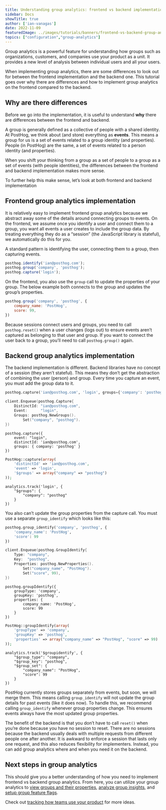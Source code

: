 ```yaml
---
title: Understanding group analytics: frontend vs backend implementations
sidebar: Docs
showTitle: true
author: ['ian-vanagas']
date: 2022-11-09
featuredImage: ../images/tutorials/banners/frontend-vs-backend-group-analytics.png
topics: ["configuration","group-analytics"]
---
```


Group analytics is a powerful feature for understanding how groups such as organizations, customers, and companies use your product as a unit. It provides a new level of analysis between individual users and all your users.

When implementing group analytics, there are some differences to look out for between the frontend implementation and the backend one. This tutorial goes over why there are differences and how to implement group analytics on the frontend compared to the backend.

## Why are there differences

Before we go into the implementation, it is useful to understand **why** there are differences between the frontend and backend. 

A group is generally defined as a collective of people with a shared identity. At PostHog, we think about (and store) everything as **events**. This means a group for us is a set of events related to a group identity (and properties). People (in PostHog) are the same, a set of events related to a person identity (and properties). 

When you shift your thinking from a group as a set of people to a group as a set of events (with people identities), the differences between the frontend and backend implementation makes more sense.

To further help this make sense, let’s look at both frontend and backend implementation

## Frontend group analytics implementation

It is relatively easy to implement frontend group analytics because we abstract away some of the details around connecting groups to events. On the frontend, we assume once you identify a user and connect them to a group, you want all events a user creates to include the group data. By treating everything they do as a “session” (the JavaScript library is stateful), we automatically do this for you.

A standard pattern is identifying the user, connecting them to a group, then capturing events.

```js
posthog.identify('ian@posthog.com');
posthog.group('company', 'posthog');
posthog.capture('login');
```

On the frontend, you also use the `group` call to update the properties of your group. The below example both connects to the group and updates the group’s properties.

```js
posthog.group('company', 'posthog', {
    company_name: 'PostHog',
    score: 99,
})
```

Because sessions connect users and groups, you need to call `posthog.reset()` when a user changes (logs out) to ensure events aren’t captured as belonging to that user and group. If you want to connect the user back to a group, you’ll need to call `posthog.group()` again.

## Backend group analytics implementation

The backend implementation is different. Backend libraries have no concept of a session (they aren’t stateful). This means they don’t get the abstraction of combining the user (person) and group. Every time you capture an event, you must add the group data to it.

<MultiLanguage>

```python
posthog.capture('ian@posthog.com', 'login', groups={'company': 'posthog'})
```

```go
client.Enqueue(posthog.Capture{
    DistinctId: "ian@posthog.com",
    Event:      "login",
    Groups: posthog.NewGroups().
        Set("company", "posthog").
})
```

```node
posthog.capture({
    event: "login",
    distinctId: 'ian@posthog.com',
    groups: { company: 'posthog' }
})
```

```php
PostHog::capture(array(
    'distinctId' => 'ian@posthog.com',
    'event' => 'login',
    '$groups' => array("company" => "posthog")
));
```

```segment
analytics.track('login', {
    "$groups": {
        "company": "posthog"
    }
})
```

</MultiLanguage>

You also can’t update the group properties from the capture call. You must use a separate `group_identify` which looks like this:

<MultiLanguage>

```python
posthog.group_identify('company', 'posthog', {
    'company_name': 'PostHog',
    'score': 99
})
```

```go
client.Enqueue(posthog.GroupIdentify{
    Type: "company",
    Key:  "posthog",
    Properties: posthog.NewProperties().
        Set("company_name", "PostHog").
        Set("score", 99),
})
```

```node
posthog.groupIdentify({
    groupType: 'company',
    groupKey: 'posthog',
    properties: {
        company_name: 'PostHog',
        score: 99
    }
})
```

```php
PostHog::groupIdentify(array(
    'groupType' => 'company',
    'groupKey' => 'posthog',
    'properties' => array("company_name" => "PostHog", "score" => 99)
));
```

```segment
analytics.track('$groupidentify', {
    "$group_type": "company",
    "$group_key": "posthog",
    "$group_set": {
        "company_name": "PostHog",
        "score": 99
    }
})
```

</MultiLanguage>

PostHog currently stores groups separately from events, but soon, we will merge them. This means calling `group_identify` will not update the group details for past events (like it does now). To handle this, we recommend calling `group_identify` whenever group properties change. This ensures events always have the most updated group properties.

The benefit of the backend is that you don’t have to call `reset()` when you’re done because you have no session to reset. There are no sessions because the backend usually deals with multiple requests from different people one after another. It is awkward to enforce a session that lasts only one request, and this also reduces flexibility for implementers. Instead, you can add group analytics where and when you need it on the backend.

## Next steps in group analytics

This should give you a better understanding of how you need to implement frontend vs backend group analytics. From here, you can utilize your group analytics to [view groups and their properties](/manual/group-analytics#viewing-groups-and-their-properties), [analyze group insights](/manual/group-analytics#analyzing-group-insights), and [setup group feature flags](/manual/group-analytics#integrating-groups-with-feature-flags). 

Check out [tracking how teams use your product](/tutorials/tracking-teams) for more ideas.

<NewsletterTutorial compact/>
